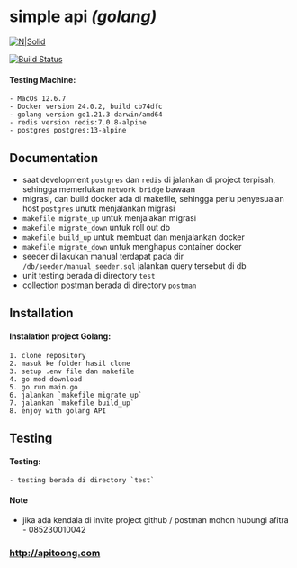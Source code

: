 # simple api  _(golang)_

[![N|Solid](https://cldup.com/dTxpPi9lDf.thumb.png)](https://nodesource.com/products/nsolid)

[![Build Status](https://travis-ci.org/joemccann/dillinger.svg?branch=master)](https://travis-ci.org/joemccann/dillinger)

#### Testing Machine:

    - MacOs 12.6.7
    - Docker version 24.0.2, build cb74dfc
    - golang version go1.21.3 darwin/amd64
    - redis version redis:7.0.8-alpine
    - postgres postgres:13-alpine


## Documentation
- saat development `postgres` dan `redis` di jalankan di project terpisah, sehingga memerlukan `network bridge` bawaan
- migrasi, dan build docker ada di makefile, sehingga perlu penyesuaian host `postgres` unutk menjalankan migrasi
- `makefile migrate_up` untuk menjalakan migrasi
- `makefile migrate_down` untuk roll out db
- `makefile build_up` untuk membuat dan menjalankan docker
- `makefile migrate_down` untuk menghapus container docker
-  seeder di lakukan manual terdapat pada dir `/db/seeder/manual_seeder.sql` jalankan query tersebut di db
-  unit testing berada di directory `test`
-  collection postman berada di directory `postman`



## Installation

#### Instalation project Golang:

    1. clone repository   
    2. masuk ke folder hasil clone
    3. setup .env file dan makefile
    4. go mod download
    5. go run main.go
    6. jalankan `makefile migrate_up`
    7. jalankan `makefile build_up`
    8. enjoy with golang API 



## Testing

#### Testing:
    - testing berada di directory `test`
#### Note

- jika ada kendala di invite project github / postman mohon hubungi afitra - 085230010042

### http://apitoong.com
 
 
 
 
